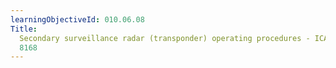 ```yaml
---
learningObjectiveId: 010.06.08
Title:
  Secondary surveillance radar (transponder) operating procedures - ICAO Doc
  8168
---
```




